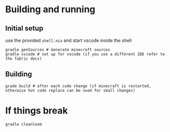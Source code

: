 # Building and running

## Initial setup

use the provided `shell.nix` and start vscode inside the shell

```
gradle genSources # Generate minecraft sources
gradle vscode # set up for vscode (if you use a different IDE refer to the fabric docs)
```

## Building
```
grade build # after each code change (if minecraft is restarted, otherwise hot code replace can be used for small changes)
```


# If things break

`gradle cleanloom`
